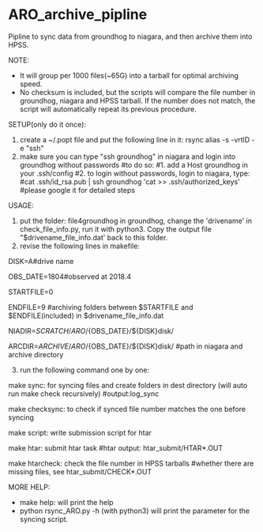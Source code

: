 # ARO_archive_pipline
Pipline to sync data from groundhog to niagara, and then archive them into HPSS.

NOTE:
* It will group per 1000 files(~65G) into a tarball for optimal archiving speed. 
* No checksum is included, but the scripts will compare the file number in groundhog, niagara and HPSS tarball. If the number does not match, the script will automatically repeat its previous procedure.

SETUP(only do it once):
1. create a ~/.popt file and put the following line in it:
rsync alias -s -vrtlD -e "ssh"    
2. make sure you can type "ssh groundhog" in niagara and login into groundhog without passwords
#to do so:
#1. add a Host groundhog in your .ssh/config 
#2. to login without passwords, login to niagara, type: 
#cat .ssh/id_rsa.pub | ssh groundhog 'cat >> .ssh/authorized_keys'
#please google it for detailed steps

USAGE:
1. put the folder: file4groundhog in groundhog, change the 'drivename' in check_file_info.py, run it with python3. 
   Copy the output file "$drivename_file_info.dat' back to this folder.
2. revise the following lines in makefile:

DISK=A#drive name

OBS_DATE=1804#observed at 2018.4

STARTFILE=0

ENDFILE=9
#archiving folders between $STARTFILE and $ENDFILE(included) in $drivename_file_info.dat

NIADIR=${SCRATCH}/ARO/${OBS_DATE}/${DISK}disk/

ARCDIR=${ARCHIVE}/ARO/${OBS_DATE}/${DISK}disk/
#path in niagara and archive directory

3. run the following command one by one:

make sync: for syncing files and create folders in dest directory (will auto run make check recursively)
#output:log_sync

make checksync: to check if synced file number matches the one before syncing

make script: write submission script for htar

make htar: submit htar task
#htar output: htar_submit/HTAR*.OUT

make htarcheck: check the file number in HPSS tarballs
#whether there are missing files, see htar_submit/CHECK*.OUT

MORE HELP:
* make help: will print the help 
* python rsync_ARO.py -h (with python3) will print the parameter for the syncing script.
